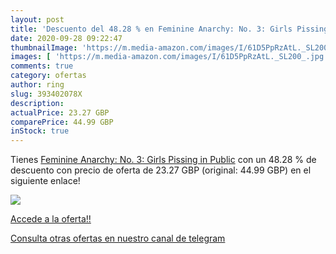```yaml
---
layout: post
title: 'Descuento del 48.28 % en Feminine Anarchy: No. 3: Girls Pissing i'
date: 2020-09-28 09:22:47
thumbnailImage: 'https://m.media-amazon.com/images/I/61D5PpRzAtL._SL200_.jpg'
images: [ 'https://m.media-amazon.com/images/I/61D5PpRzAtL._SL200_.jpg' ]
comments: true
category: ofertas
author: ring
slug: 393402078X
description:
actualPrice: 23.27 GBP
comparePrice: 44.99 GBP
inStock: true
---
```


Tienes [Feminine Anarchy: No. 3: Girls Pissing in Public](https://www.amazon.co.uk/dp/393402078X/?tag=redken01-21) con un 48.28 % de descuento con precio de oferta de 23.27 GBP (original: 44.99 GBP) en el siguiente enlace!

[![](https://m.media-amazon.com/images/I/61D5PpRzAtL._SL200_.jpg)](https://www.amazon.co.uk/dp/393402078X/?tag=redken01-21)

[Accede a la oferta!!](https://www.amazon.co.uk/dp/393402078X/?tag=redken01-21)

[Consulta otras ofertas en nuestro canal de telegram](https://t.me/s/ofertas25)
